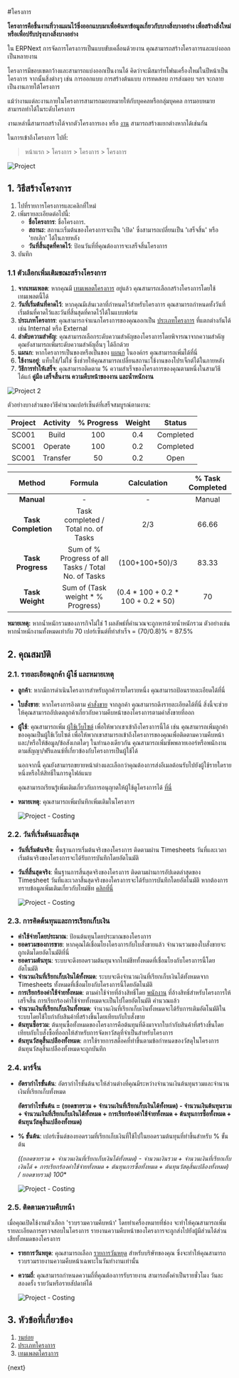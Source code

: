 <!-- add-breadcrumbs -->
#โครงการ

**โครงการคือชิ้นงานที่วางแผนไว้ซึ่งออกแบบมาเพื่อค้นหาข้อมูลเกี่ยวกับบางสิ่งบางอย่าง เพื่อสร้างสิ่งใหม่ หรือเพื่อปรับปรุงบางสิ่งบางอย่าง**

ใน ERPNext การจัดการโครงการเป็นแบบขับเคลื่อนด้วยงาน คุณสามารถสร้างโครงการและแบ่งออกเป็นหลายงาน

โครงการมีขอบเขตกว้างและสามารถแบ่งออกเป็นงานได้ คิดว่าจะมีสมาร์ทโฟนเครื่องใหม่ในปีหน้าเป็นโครงการ จากนั้นสิ่งต่างๆ เช่น การออกแบบ การสร้างต้นแบบ การทดสอบ การส่งมอบ ฯลฯ จะกลายเป็นงานภายใต้โครงการ

แม้ว่างานแต่ละงานภายในโครงการสามารถมอบหมายให้กับบุคคลหรือกลุ่มบุคคล การมอบหมายสามารถทำได้ในระดับโครงการ

งานเหล่านี้สามารถสร้างได้จากตัวโครงการเอง หรือ [งาน](/docs/user/manual/th/projects/tasks.html) สามารถสร้างแยกต่างหากได้เช่นกัน

ในการเข้าถึงโครงการ ไปที่:

> หน้าแรก > โครงการ > โครงการ > โครงการ

<img class="screenshot" alt="Project" src="{{docs_base_url}}//assets/img/project/projects-project-intro.png">

## 1. วิธีสร้างโครงการ

  1. ไปที่รายการโครงการและคลิกที่ใหม่
  2. เพิ่มรายละเอียดต่อไปนี้:
      * **ชื่อโครงการ**: ชื่อโครงการ.
      * **สถานะ**: สถานะเริ่มต้นของโครงการจะเป็น 'เปิด' ซึ่งสามารถเปลี่ยนเป็น 'เสร็จสิ้น' หรือ 'ยกเลิก' ได้ในภายหลัง
      * **วันที่สิ้นสุดที่คาดไว้**: ป้อนวันที่ที่คุณต้องการจะเสร็จสิ้นโครงการ
  3. บันทึก

### 1.1 ตัวเลือกเพิ่มเติมขณะสร้างโครงการ

  1. **จากเทมเพลต**: หากคุณมี [เทมเพลตโครงการ](/docs/user/manual/th/projects/project-template) อยู่แล้ว คุณสามารถเลือกสร้างโครงการโดยใช้เทมเพลตนี้ได้
  2. **วันที่เริ่มต้นที่คาดไว้**: หากคุณมีเส้นเวลาที่กำหนดไว้สำหรับโครงการ คุณสามารถกำหนดทั้งวันที่เริ่มต้นที่คาดไว้และวันที่สิ้นสุดที่คาดไว้ได้ในแบบฟอร์ม
  3. **ประเภทโครงการ**: คุณสามารถจำแนกโครงการของคุณออกเป็น [ประเภทโครงการ](/docs/user/manual/th/projects/project-type) ที่แตกต่างกันได้ เช่น Internal หรือ External
  4. **ลำดับความสำคัญ**: คุณสามารถเลือกระดับความสำคัญของโครงการโดยพิจารณาจากความสำคัญ คุณยังสามารถเพิ่มระดับความสำคัญอื่นๆ ได้อีกด้วย
  5. **แผนก**: หากโครงการเป็นของหรือเป็นของ [แผนก](/docs/user/manual/th/human-resources/department) ในองค์กร คุณสามารถเพิ่มได้ที่นี่
  6. **ใช้งานอยู่**: แท็บใช่/ไม่ใช่ ซึ่งช่วยให้คุณสามารถเปลี่ยนสถานะใช้งานของโปรเจ็กต์ได้ในภายหลัง
  7. **วิธีการทำให้เสร็จ**: คุณสามารถติดตาม % ความสำเร็จของโครงการของคุณตามหนึ่งในสามวิธี ได้แก่ **คู่มือ เสร็จสิ้นงาน ความคืบหน้าของงาน และน้ำหนักงาน**
  
  <img class="screenshot" alt="Project 2" src="{{docs_base_url}}/assets/img/project/project-proj.png">

  ตัวอย่างบางส่วนของวิธีคำนวณเปอร์เซ็นต์ที่เสร็จสมบูรณ์ตามงาน:

  | Project     | Activity     | % Progress     | Weight     | Status     |
  |:-----------:|:------------:|:--------------:|:----------:|:----------:|
  | SC001       | Build        | 100            | 0.4        | Completed  |
  | SC001       | Operate      | 100            | 0.2        | Completed  |
  | SC001       | Transfer     | 50             | 0.2        | Open       |

  | Method              | Formula                                            | Calculation                        | % Task Completed     |
  |:-------------------:|:--------------------------------------------------:|:----------------------------------:|:--------------------:|
  | **Manual**          | -                                                  |-                                   | Manual               |
  | **Task Completion** | Task completed / Total no. of Tasks                  | 2/3                                | 66.66                |
  | **Task Progress**   | Sum of % Progress of all Tasks / Total No. of Tasks | (100+100+50)/3                     | 83.33                |
  | **Task Weight**     | Sum of (Task weight * % Progress)                   | (0.4 * 100 + 0.2 * 100 + 0.2 * 50)| 70                   |


**หมายเหตุ:** หากน้ำหนักรวมของภารกิจไม่ใช่ 1 ผลลัพธ์ที่คำนวณจะถูกหารด้วยน้ำหนักรวม
ตัวอย่างเช่น หากน้ำหนักงานทั้งหมดเท่ากับ 70 เปอร์เซ็นต์ที่ทำสำเร็จ = (70/0.8)% = 87.5%


## 2. คุณสมบัติ

### 2.1. รายละเอียดลูกค้า ผู้ใช้ และหมายเหตุ

* **ลูกค้า**: หากมีการดำเนินโครงการสำหรับลูกค้ารายใดรายหนึ่ง คุณสามารถป้อนรายละเอียดได้ที่นี่
* **ใบสั่งขาย**: หากโครงการอิงตาม [คำสั่งขาย](/docs/user/manual/th/selling/sales-order) จากลูกค้า คุณสามารถดึงรายละเอียดได้ที่นี่ สิ่งนี้จะช่วยให้คุณสามารถอัปเดตลูกค้าเกี่ยวกับความคืบหน้าของโครงการตามคำสั่งขายที่ออก
* **ผู้ใช้**: คุณสามารถเพิ่ม [ผู้ใช้เว็บไซต์](/docs/user/manual/th/setting-up/users-and-permissions/adding-users) เพื่อให้พวกเขาเข้าถึงโครงการนี้ได้ เช่น คุณสามารถเพิ่มลูกค้าของคุณเป็นผู้ใช้เว็บไซต์ เพื่อให้พวกเขาสามารถเข้าถึงโครงการของคุณเพื่อติดตามความคืบหน้าและ/หรือให้ข้อมูล/ข้อสังเกตใดๆ ในทำนองเดียวกัน คุณสามารถเพิ่มซัพพลายเออร์หรือพนักงานตามสัญญา/ฟรีแลนซ์ที่เกี่ยวข้องกับโครงการเป็นผู้ใช้ได้

  นอกจากนี้ คุณยังสามารถขยายหน้าต่างและเลือกว่าคุณต้องการส่งอีเมลต้อนรับไปยังผู้ใช้รายใดรายหนึ่งหรือให้สิทธิ์ในการดูไฟล์แนบ

  คุณสามารถเรียนรู้เพิ่มเติมเกี่ยวกับการอนุญาตให้ผู้ใช้ดูโครงการได้ [ที่นี่](/docs/user/manual/th/projects/project-customer-portal)

* **หมายเหตุ**: คุณสามารถเพิ่มบันทึกเพิ่มเติมในโครงการ

  <img class="screenshot" alt="Project - Costing" src="{{docs_base_url}}/assets/img/project/projects-customer-users-notes.png">

### 2.2. วันที่เริ่มต้นและสิ้นสุด

* **วันที่เริ่มต้นจริง**: พื้นฐานการเริ่มต้นจริงของโครงการ ติดตามผ่าน Timesheets วันที่และเวลาเริ่มต้นจริงของโครงการจะได้รับการบันทึกโดยอัตโนมัติ
* **วันที่สิ้นสุดจริง**: พื้นฐานการสิ้นสุดจริงของโครงการ ติดตามผ่านการอัปเดตล่าสุดของ Timesheet วันที่และเวลาสิ้นสุดจริงของโครงการจะได้รับการบันทึกโดยอัตโนมัติ หากต้องการทราบข้อมูลเพิ่มเติมเกี่ยวกับไทม์ชีท [คลิกที่นี่](/docs/user/manual/th/projects/timesheets/)

  <img class="screenshot" alt="Project - Costing" src="{{docs_base_url}}/assets/img/project/projects-start-time-end-time.png">

### 2.3. การคิดต้นทุนและการเรียกเก็บเงิน

* **ค่าใช้จ่ายโดยประมาณ**: ป้อนต้นทุนโดยประมาณของโครงการ
* **ยอดรวมของการขาย**: หากคุณได้เชื่อมโยงโครงการกับใบสั่งขายแล้ว จำนวนรวมของใบสั่งขายจะถูกเติมโดยอัตโนมัติที่นี่
* **ยอดรวมต้นทุน**: ระบบจะดึงยอดรวมต้นทุนจากไทม์ชีททั้งหมดที่เชื่อมโยงกับโครงการนี้โดยอัตโนมัติ
* **จำนวนเงินที่เรียกเก็บเงินได้ทั้งหมด**: ระบบจะดึงจำนวนเงินที่เรียกเก็บเงินได้ทั้งหมดจาก Timesheets ทั้งหมดที่เชื่อมโยงกับโครงการนี้โดยอัตโนมัติ
* **การเรียกร้องค่าใช้จ่ายทั้งหมด**: ตามค่าใช้จ่ายที่อ้างสิทธิ์โดย [พนักงาน](/docs/user/manual/th/human-resources/employee) ที่อ้างสิทธิ์สำหรับโครงการให้เสร็จสิ้น การเรียกร้องค่าใช้จ่ายทั้งหมดจะเป็นไปโดยอัตโนมัติ คำนวณแล้ว
* **จำนวนเงินที่เรียกเก็บเงินทั้งหมด**: จำนวนเงินที่เรียกเก็บเงินทั้งหมดจะได้รับการเติมอัตโนมัติในระบบโดยใช้ใบกำกับสินค้าที่สร้างขึ้นโดยเทียบกับใบสั่งขาย
* **ต้นทุนซื้อรวม**: ต้นทุนซื้อทั้งหมดของโครงการคือต้นทุนที่ดึงมาจากใบกำกับสินค้าที่สร้างขึ้นโดยเทียบกับใบสั่งซื้อที่ออกให้สำหรับการจัดหาวัสดุที่จำเป็นสำหรับโครงการ
* **ต้นทุนวัสดุสิ้นเปลืองทั้งหมด**: การใช้รายการสต็อคที่ทำขึ้นตามข้อกำหนดของวัสดุในโครงการ ต้นทุนวัสดุสิ้นเปลืองทั้งหมดจะถูกบันทึก


### 2.4. มาร์จิ้น

* **อัตรากำไรขั้นต้น**: อัตรากำไรขั้นต้นจะให้ส่วนต่างที่คุณมีระหว่างจำนวนเงินต้นทุนรวมและจำนวนเงินที่เรียกเก็บทั้งหมด

  **อัตรากำไรขั้นต้น = (ยอดขายรวม + จำนวนเงินที่เรียกเก็บเงินได้ทั้งหมด) - จำนวนเงินต้นทุนรวม + จำนวนเงินที่เรียกเก็บเงินได้ทั้งหมด + การเรียกร้องค่าใช้จ่ายทั้งหมด + ต้นทุนการซื้อทั้งหมด + ต้นทุนวัสดุสิ้นเปลืองทั้งหมด)**

* **% ขั้นต้น**: เปอร์เซ็นต์ของยอดรวมที่เรียกเก็บเงินที่ใช้ไปในยอดรวมต้นทุนที่ทำขึ้นสำหรับ % ขั้นต้น

  **((ยอดขายรวม + จำนวนเงินที่เรียกเก็บเงินได้ทั้งหมด) - จำนวนเงินรวม + จำนวนเงินที่เรียกเก็บเงินได้ + การเรียกร้องค่าใช้จ่ายทั้งหมด + ต้นทุนการซื้อทั้งหมด + ต้นทุนวัสดุสิ้นเปลืองทั้งหมด) / ยอดขายรวม)* 100**

  <img class="screenshot" alt="Project - Costing" src="{{docs_base_url}}/assets/img/project/projects-costing-and-billing.png">

### 2.5. ติดตามความคืบหน้า

เมื่อคุณเปิดใช้งานตัวเลือก 'รวบรวมความคืบหน้า' โดยทำเครื่องหมายที่ช่อง จะทำให้คุณสามารถเพิ่มรายละเอียดการตรวจสอบในโครงการ รายงานความคืบหน้าของโครงการจะถูกส่งไปยังผู้มีส่วนได้ส่วนเสียทั้งหมดของโครงการ

* **รายการวันหยุด**: คุณสามารถเลือก [รายการวันหยุด](/docs/user/manual/th/human-resources/holiday-list) สำหรับบริษัทของคุณ ซึ่งจะทำให้คุณสามารถรวบรวมรายงานความคืบหน้าเฉพาะในวันทำงานเท่านั้น
* **ความถี่**: คุณสามารถกำหนดความถี่ที่คุณต้องการรับรายงาน สามารถตั้งค่าเป็นรายชั่วโมง วันละสองครั้ง รายวันหรือรายสัปดาห์ได้

  <img class="screenshot" alt="Project - Costing" src="{{docs_base_url}}/assets/img/project/projects-monitor-progress.png">

## 3. หัวข้อที่เกี่ยวข้อง
  1. [านย่อย](/docs/user/manual/th/projects/tasks)
  2. [ประเภทโครงการ](/docs/user/manual/th/projects/project-type)
  3. [เทมเพลตโครงการ](/docs/user/manual/th/projects/project-template)

{next}
